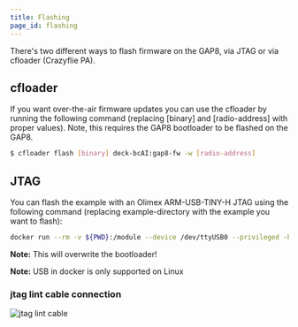 ```yaml
---
title: Flashing
page_id: flashing
---
```


There's two different ways to flash firmware on the GAP8, via JTAG or via cfloader (Crazyflie PA).

## cfloader

If you want over-the-air firmware updates you can use the cfloader by running the following command
(replacing [binary] and [radio-address] with proper values). Note, this requires the GAP8 bootloader
to be flashed on the GAP8.

```bash
$ cfloader flash [binary] deck-bcAI:gap8-fw -w [radio-address]
```

## JTAG

You can flash the example with an Olimex ARM-USB-TINY-H JTAG using the following command (replacing example-directory with the example you want to flash):

```bash
docker run --rm -v ${PWD}:/module --device /dev/ttyUSB0 --privileged -P bitcraze/aideck tools/build/make-example [example-directory] flash

```

**Note:** This will overwrite the bootloader!

**Note:** USB in docker is only supported on Linux

### jtag lint cable connection

![jtag lint cable](/docs/images/ai-deck-jtag-connecting.png)
